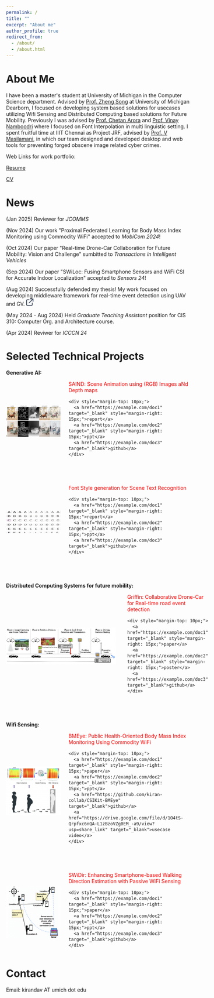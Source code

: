 ```yaml
---
permalink: /
title: ""
excerpt: "About me"
author_profile: true
redirect_from: 
  - /about/
  - /about.html
---
```


About Me
======

I have been a  master's student at University of Michigan in the Computer Science department. Advised by [Prof. Zheng Song](https://umdearborn.edu/people-um-dearborn/zheng-song) at University of Michigan Dearborn, I focused on developing system based solutions for usecases utilizing Wifi Sensing and Distributed Computing based solutions for Future Mobility. Previously I was advised by [Prof. Chetan Arora](https://www.cse.iitd.ac.in/~chetan/) and [Prof. Vinay Namboodri](https://vinaypn.github.io) where I focused on Font Interpolation in multi linguistic setting.
I spent fruitful time at IIIT Chennai as Project JRF, advised by [Prof. V Masilamani](https://www.iiitdm.ac.in/people/faculty/masila@iiitdm.ac.in), in which our team designed and developed desktop and web tools for preventing forged obscene image related cyber crimes. 

Web Links for work portfolio:

[Resume](https://drive.google.com/file/d/1S4DCs-e5daRELRfqEjJPbFkjNlEhRwex/view?usp=share_link)

[CV](https://drive.google.com/file/d/1CfEzSRm9qq0q56GY-pWFhLHzBt1oCyKK/view?usp=share_link)

News
=====

(Jan 2025) Reviewer for _JCOMMS_ 

(Nov 2024) Our work "Proximal Federated Learning for Body Mass Index Monitoring using Commodity WiFi" accepted to _MobiCom 2024_!

(Oct 2024) Our paper "Real-time Drone-Car Collaboration for Future Mobility: Vision and Challenge" sumbitted to _Transactions in Intelligent Vehicles_

(Sep 2024) Our paper "SWiLoc: Fusing Smartphone Sensors and WiFi CSI for Accurate Indoor Localization" accepted to _Sensors 24_!

(Aug 2024) Successfully defended my thesis! My work focused on developing middleware framework for real-time event detection using UAV and GV.
<a href="https://deepblue.lib.umich.edu/handle/2027.42/195589" target="_blank">
  <img src="_pages/link_icon.png" alt="Reference 1" style="width: 20px; height: 20px;">
</a>

(May 2024 - Aug 2024) Held _Graduate Teaching Assistant_ position for CIS 310: Computer Org. and Architecture course.

(Apr 2024) Reviwer for _ICCCN 24_

Selected Technical Projects
===============

**Generative AI:**

<div style="display: flex; align-items: center;">
  <img src="_pages/saind.png" style="width: 30%; height: auto; margin-right: 20px;">
  
  <div>
    <span style="color: red;">SAIND: Scene Animation using (RGB) Images aNd Depth maps</span>
    
    <div style="margin-top: 10px;">
      <a href="https://example.com/doc1" target="_blank" style="margin-right: 15px;">report</a>
      <a href="https://example.com/doc2" target="_blank" style="margin-right: 15px;">ppt</a>
      <a href="https://example.com/doc3" target="_blank">github</a>
    </div>
  </div>
</div>

  <br><br>
  
  <div style="display: flex; align-items: center;">
  <img src="_pages/fontStyleTransfer.png" style="width: 30%; height: auto; margin-right: 20px;">
  
  <div>
    <span style="color: red;">Font Style generation for Scene Text Recognition</span>
    
    <div style="margin-top: 10px;">
      <a href="https://example.com/doc1" target="_blank" style="margin-right: 15px;">report</a>
      <a href="https://example.com/doc2" target="_blank" style="margin-right: 15px;">ppt</a>
      <a href="https://example.com/doc3" target="_blank">github</a>
    </div>
  </div>
</div>

  <br><br>
  
**Distributed Computing Systems for future mobility:**
  
  <div style="display: flex; align-items: center;">
  <img src="_pages/griffin.png" style="width: 60%; height: auto; margin-right: 30px;">
  
  <div>
    <span style="color: red;">Griffin: Collaborative Drone-Car for Real-time road event detection</span>
    
    <div style="margin-top: 10px;">
      <a href="https://example.com/doc1" target="_blank" style="margin-right: 15px;">paper</a>
      <a href="https://example.com/doc2" target="_blank" style="margin-right: 15px;">poster</a>
      <a href="https://example.com/doc3" target="_blank">github</a>
    </div>
  </div>
</div>

  <br><br>
  
**Wifi Sensing:**

  <div style="display: flex; align-items: center;">
  <img src="_pages/bmeye.png" style="width: 30%; height: auto; margin-right: 20px;">
  
  <div>
    <span style="color: red;">BMEye: Public Health-Oriented Body Mass Index Monitoring Using Commodity WiFi</span>
    
    <div style="margin-top: 10px;">
      <a href="https://example.com/doc1" target="_blank" style="margin-right: 15px;">paper</a>
      <a href="https://example.com/doc2" target="_blank" style="margin-right: 15px;">ppt</a>
      <a href="https://github.com/kiran-collab/CSIKit-BMEye" target="_blank">github</a>
      <a href="https://drive.google.com/file/d/1O4tS-Qrpfxc6nQA-L1zBzoVZg0EM_-a9/view?usp=share_link" target="_blank">usecase video</a>
    </div>
  </div>
</div>

  <br><br>

  <div style="display: flex; align-items: center;">
  <img src="_pages/swidir.png" style="width: 30%; height: auto; margin-right: 20px;">
  
  <div>
    <span style="color: red;">SWiDir: Enhancing Smartphone-based Walking Direction Estimation with Passive WiFi Sensing</span>
    
    <div style="margin-top: 10px;">
      <a href="https://example.com/doc1" target="_blank" style="margin-right: 15px;">paper</a>
      <a href="https://example.com/doc2" target="_blank" style="margin-right: 15px;">ppt</a>
      <a href="https://example.com/doc3" target="_blank">github</a>
    </div>
  </div>
</div>

Contact 
========

Email: kirandav AT umich dot edu
